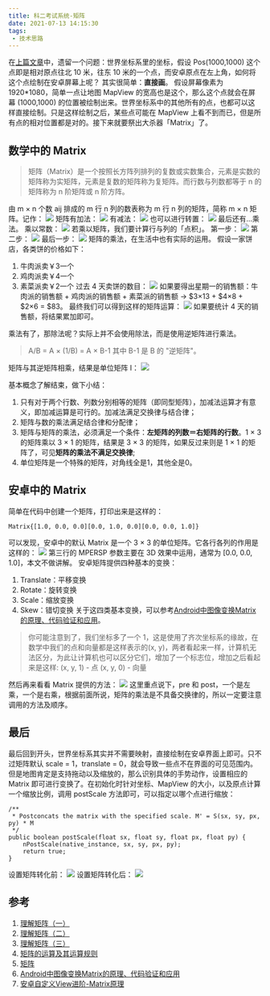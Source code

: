```yaml
---
title: 科二考试系统-矩阵
date: 2021-07-13 14:15:30
tags:
 - 技术思路
---
```

在[上篇文章](http://lastwarmth.win/2021/07/09/gps-2/#more)中，遗留一个问题：世界坐标系里的坐标，假设 Pos(1000,1000) 这个点即是相对原点往北 10 米，往东 10 米的一个点，而安卓原点在左上角，如何将这个点绘制在安卓屏幕上呢？
其实很简单：**直接画**。
假设屏幕像素为1920*1080，简单一点让地图 MapView 的宽高也是这个，那么这个点就会在屏幕 (1000,1000) 的位置被绘制出来。世界坐标系中的其他所有的点，也都可以这样直接绘制。只是这样绘制之后，某些点可能在 MapView 上看不到而已，但是所有点的相对位置都是对的。接下来就要祭出大杀器「Matrix」了。

<!-- more -->

## 数学中的 Matrix
> 矩阵（Matrix）是一个按照长方阵列排列的复数或实数集合，元素是实数的矩阵称为实矩阵，元素是复数的矩阵称为复矩阵。而行数与列数都等于 n 的矩阵称为 n 阶矩阵或 n 阶方阵。

由 m × n 个数 aij 排成的 m 行 n 列的数表称为 m 行 n 列的矩阵，简称 m × n 矩阵。记作：
![](https://images-1258496336.cos.ap-chengdu.myqcloud.com/2021/WechatIMG110.png)
矩阵有加法：
![](https://www.shuxuele.com/algebra/images/matrix-addition.gif)
有减法：
![](https://www.shuxuele.com/algebra/images/matrix-subtraction.gif)
也可以进行转置：
![](https://www.shuxuele.com/algebra/images/matrix-transpose.gif)
最后还有...乘法。
乘以常数：
![](https://www.shuxuele.com/algebra/images/matrix-multiply-constant.gif)
若乘以矩阵，我们要计算行与列的「点积」。
第一步：
![](https://www.shuxuele.com/algebra/images/matrix-multiply-a.svg)
第二步：
![](https://www.shuxuele.com/algebra/images/matrix-multiply-b.svg)
最后一步：
![](https://www.shuxuele.com/algebra/images/matrix-multiply-c.svg)
矩阵的乘法，在生活中也有实际的运用。
假设一家饼店，各类饼的价格如下：
1. 牛肉派卖￥3一个
2. 鸡肉派卖￥4一个
3. 素菜派卖￥2一个
过去 4 天卖饼的数目：
![](https://www.shuxuele.com/algebra/images/matrix-multiply-ex1a.svg)
如果要得出星期一的销售额：牛肉派的销售额 + 鸡肉派的销售额 + 素菜派的销售额 -> $3×13 + $4×8 + $2×6 = $83。
最终我们可以得到这样的矩阵运算：
![](https://www.shuxuele.com/algebra/images/matrix-multiply-ex1b.gif)
如果要统计 4 天的销售额，将结果累加即可。

乘法有了，那除法呢？实际上并不会使用除法，而是使用逆矩阵进行乘法。
> A/B = A × (1/B) = A × B-1
其中 B-1 是 B 的 "逆矩阵"。

矩阵与其逆矩阵相乘，结果是单位矩阵 I：
![](https://www.shuxuele.com/algebra/images/matrix-identity.gif)

基本概念了解结束，做下小结：
1. 只有对于两个行数、列数分别相等的矩阵（即同型矩阵），加减法运算才有意义，即加减运算是可行的。加减法满足交换律与结合律；
2. 矩阵与数的乘法满足结合律和分配律；
3. 矩阵与矩阵的乘法，必须满足一个条件：**左矩阵的列数＝右矩阵的行数**。1 × 3 的矩阵乘以 3 × 1 的矩阵，结果是 3 × 3 的矩阵，如果反过来则是 1 × 1 的矩阵了，可见**矩阵的乘法不满足交换律**;
4. 单位矩阵是一个特殊的矩阵，对角线全是1，其他全是0。

## 安卓中的 Matrix
简单在代码中创建一个矩阵，打印出来是这样的：
```
Matrix{[1.0, 0.0, 0.0][0.0, 1.0, 0.0][0.0, 0.0, 1.0]}
```
可以发现，安卓中的默认 Matrix 是一个 3 × 3 的单位矩阵。它各行各列的作用是这样的：
![](https://images-1258496336.cos.ap-chengdu.myqcloud.com/2021/WechatIMG113.png)
第三行的 MPERSP 参数主要在 3D 效果中运用，通常为 [0.0, 0.0, 1.0]，本文不做讲解。
安卓矩阵提供四种基本的变换：
1. Translate：平移变换
2. Rotate：旋转变换
3. Scale：缩放变换
4. Skew：错切变换
关于这四类基本变换，可以参考[Android中图像变换Matrix的原理、代码验证和应用](https://www.iteye.com/blog/biandroid-1399462)。
> 你可能注意到了，我们坐标多了一个 1，这是使用了齐次坐标系的缘故，在数学中我们的点和向量都是这样表示的(x, y)，两者看起来一样，计算机无法区分，为此让计算机也可以区分它们，增加了一个标志位，增加之后看起来是这样:
(x, y, 1) - 点
(x, y, 0) - 向量

然后再来看看 Matrix 提供的方法：
![](https://images-1258496336.cos.ap-chengdu.myqcloud.com/WechatIMG112.png)
这里重点说下，pre 和 post，一个是左乘，一个是右乘，根据前面所说，矩阵的乘法是不具备交换律的，所以一定要注意调用的方法及顺序。

## 最后
最后回到开头，世界坐标系其实并不需要映射，直接绘制在安卓界面上即可。只不过矩阵默认 scale = 1，translate = 0，就会导致一些点不在界面的可见范围内。但是地图肯定是支持拖动以及缩放的，那么识别具体的手势动作，设置相应的 Matrix 即可进行变换了。在初始化时针对坐标、MapView 的大小，以及原点计算一个缩放比例，调用 postScale 方法即可，可以指定以哪个点进行缩放：
```
/**
 * Postconcats the matrix with the specified scale. M' = S(sx, sy, px, py) * M
 */
public boolean postScale(float sx, float sy, float px, float py) {
    nPostScale(native_instance, sx, sy, px, py);
    return true;
} 
```
设置矩阵转化前：
![](https://images-1258496336.cos.ap-chengdu.myqcloud.com/2021/Screenshot_20210713-203231.png)
设置矩阵转化后：
![](https://images-1258496336.cos.ap-chengdu.myqcloud.com/2021/Screenshot_20210713-203405.png)

## 参考
1. [理解矩阵（一）](https://blog.csdn.net/myan/article/details/647511)
2. [理解矩阵（二）](https://blog.csdn.net/myan/article/details/649018)
3. [理解矩阵（三）](https://blog.csdn.net/myan/article/details/1865397)
4. [矩阵的运算及其运算规则](http://www2.edu-edu.com.cn/lesson_crs78/self/j_0022/soft/ch0605.html)
5. [矩阵](https://www.shuxuele.com/algebra/matrix-introduction.html)
6. [Android中图像变换Matrix的原理、代码验证和应用](https://www.iteye.com/blog/biandroid-1399462)
7. [安卓自定义View进阶-Matrix原理](http://www.gcssloop.com/customview/Matrix_Basic.html)